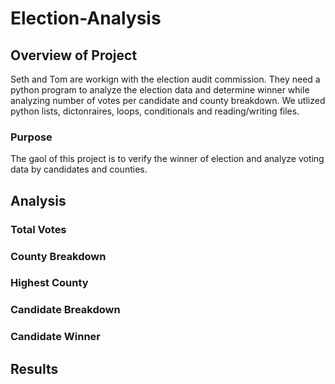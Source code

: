 # Election-Analysis

## Overview of Project
Seth and Tom are workign with the election audit commission. They need a python program to analyze the election data and determine winner while analyzing number of votes per candidate and county breakdown. We utlized python lists, dictonraires, loops, conditionals and reading/writing files. 

### Purpose
The gaol of this project is to verify the winner of election and analyze voting data by candidates and counties. 

## Analysis

### Total Votes

### County Breakdown

### Highest County

### Candidate Breakdown

### Candidate Winner

## Results
